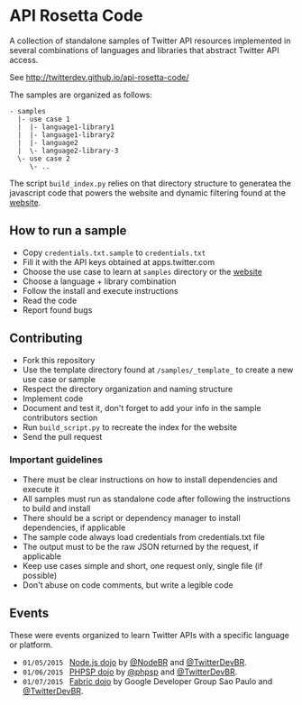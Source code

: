 API Rosetta Code
================

A collection of standalone samples of Twitter API resources implemented in several combinations of languages and libraries that abstract Twitter API access.

See http://twitterdev.github.io/api-rosetta-code/

The samples are organized as follows:

    - samples
      |- use case 1
      |  |- language1-library1
      |  |- language1-library2
      |  |- language2
      |  \- language2-library-3
      \- use case 2
         \- ..

The script `build_index.py` relies on that directory structure to generatea the javascript code that powers the website and dynamic filtering found at the [website][4].

## How to run a sample

* Copy `credentials.txt.sample` to `credentials.txt`
* Fill it with the API keys obtained at apps.twitter.com
* Choose the use case to learn at `samples` directory or the [website][4]
* Choose a language + library combination
* Follow the install and execute instructions
* Read the code
* Report found bugs

## Contributing

* Fork this repository
* Use the template directory found at `/samples/_template_` to create a new use case or sample
* Respect the directory organization and naming structure
* Implement code
* Document and test it, don't forget to add your info in the sample contributors section
* Run `build_script.py` to recreate the index for the website
* Send the pull request

### Important guidelines

* There must be clear instructions on how to install dependencies and execute it
* All samples must run as standalone code after following the instructions to build and install
* There should be a script or dependency manager to install dependencies, if applicable
* The sample code always load credentials from credentials.txt file
* The output must to be the raw JSON returned by the request, if applicable
* Keep use cases simple and short, one request only, single file (if possible)
* Don't abuse on code comments, but write a legible code

## Events

These were events organized to learn Twitter APIs with a specific language or platform.

*  `01/05/2015 ` [Node.js dojo][0] by [@NodeBR][1] and [@TwitterDevBR][2].
*  `01/06/2015 ` [PHPSP dojo][5] by [@phpsp][1] and [@TwitterDevBR][2].
*  `01/07/2015 ` [Fabric dojo][6] by Google Developer Group Sao Paulo and [@TwitterDevBR][2].

[0]: http://www.meetup.com/NodeBR-Sao-Paulo/events/219499217
[1]: https://twitter.com/nodebr
[2]: https://twitter.com/twitterdevbr
[4]: http://twitterdev.github.io/api-rosetta-code
[5]: http://www.meetup.com/php-sp/events/219478835/
[6]: http://www.meetup.com/GDG-SP/events/219479086/
